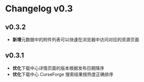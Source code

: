 # Changelog v0.3

## v0.3.2

- **新增**元数据中的附件列表可以快速在浏览器中访问对应的资源页面

## v0.3.1

- **优化**下载中心详情页面的版本根据发布日期降序
- **优化**下载中心 CurseForge 搜索结果按热度正确排序